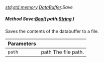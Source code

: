 _[std](../../modules/std/std-module.md):[std.memory](../../modules/std/std-memory.md).[DataBuffer](../../modules/std/std-memory-databuffer.md).Save_
##### Method Save:[Bool](../../modules/wonkey/wonkey-types-bool.md)( path:[String](../../modules/wonkey/wonkey-types-string.md) )
Saves the contents of the databuffer to a file.

| Parameters |    |
|:-----------|:---|
| `path` | path The file path. |
